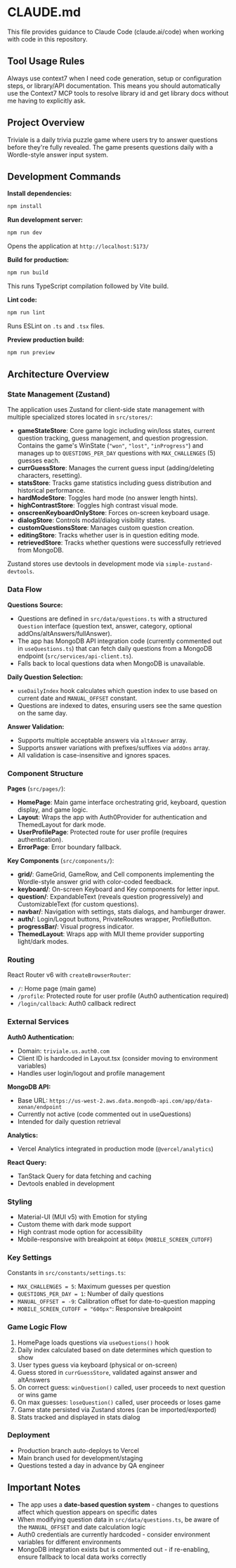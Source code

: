 # CLAUDE.md

This file provides guidance to Claude Code (claude.ai/code) when working with code in this repository.

## Tool Usage Rules

Always use context7 when I need code generation, setup or configuration steps, or library/API documentation. This means you should automatically use the Context7 MCP tools to resolve library id and get library docs without me having to explicitly ask.

## Project Overview

Triviale is a daily trivia puzzle game where users try to answer questions before they're fully revealed. The game presents questions daily with a Wordle-style answer input system.

## Development Commands

**Install dependencies:**
```bash
npm install
```

**Run development server:**
```bash
npm run dev
```
Opens the application at `http://localhost:5173/`

**Build for production:**
```bash
npm run build
```
This runs TypeScript compilation followed by Vite build.

**Lint code:**
```bash
npm run lint
```
Runs ESLint on `.ts` and `.tsx` files.

**Preview production build:**
```bash
npm run preview
```

## Architecture Overview

### State Management (Zustand)

The application uses Zustand for client-side state management with multiple specialized stores located in `src/stores/`:

- **gameStateStore**: Core game logic including win/loss states, current question tracking, guess management, and question progression. Contains the game's WinState (`"won"`, `"lost"`, `"inProgress"`) and manages up to `QUESTIONS_PER_DAY` questions with `MAX_CHALLENGES` (5) guesses each.
- **currGuessStore**: Manages the current guess input (adding/deleting characters, resetting).
- **statsStore**: Tracks game statistics including guess distribution and historical performance.
- **hardModeStore**: Toggles hard mode (no answer length hints).
- **highContrastStore**: Toggles high contrast visual mode.
- **onscreenKeyboardOnlyStore**: Forces on-screen keyboard usage.
- **dialogStore**: Controls modal/dialog visibility states.
- **customQuestionsStore**: Manages custom question creation.
- **editingStore**: Tracks whether user is in question editing mode.
- **retrievedStore**: Tracks whether questions were successfully retrieved from MongoDB.

Zustand stores use devtools in development mode via `simple-zustand-devtools`.

### Data Flow

**Questions Source:**
- Questions are defined in `src/data/questions.ts` with a structured `Question` interface (question text, answer, category, optional addOns/altAnswers/fullAnswer).
- The app has MongoDB API integration code (currently commented out in `useQuestions.ts`) that can fetch daily questions from a MongoDB endpoint (`src/services/api-client.ts`).
- Falls back to local questions data when MongoDB is unavailable.

**Daily Question Selection:**
- `useDailyIndex` hook calculates which question index to use based on current date and `MANUAL_OFFSET` constant.
- Questions are indexed to dates, ensuring users see the same question on the same day.

**Answer Validation:**
- Supports multiple acceptable answers via `altAnswer` array.
- Supports answer variations with prefixes/suffixes via `addOns` array.
- All validation is case-insensitive and ignores spaces.

### Component Structure

**Pages** (`src/pages/`):
- **HomePage**: Main game interface orchestrating grid, keyboard, question display, and game logic.
- **Layout**: Wraps the app with Auth0Provider for authentication and ThemedLayout for dark mode.
- **UserProfilePage**: Protected route for user profile (requires authentication).
- **ErrorPage**: Error boundary fallback.

**Key Components** (`src/components/`):
- **grid/**: GameGrid, GameRow, and Cell components implementing the Wordle-style answer grid with color-coded feedback.
- **keyboard/**: On-screen Keyboard and Key components for letter input.
- **question/**: ExpandableText (reveals question progressively) and CustomizableText (for custom questions).
- **navbar/**: Navigation with settings, stats dialogs, and hamburger drawer.
- **auth/**: Login/Logout buttons, PrivateRoutes wrapper, ProfileButton.
- **progressBar/**: Visual progress indicator.
- **ThemedLayout**: Wraps app with MUI theme provider supporting light/dark modes.

### Routing

React Router v6 with `createBrowserRouter`:
- `/`: Home page (main game)
- `/profile`: Protected route for user profile (Auth0 authentication required)
- `/login/callback`: Auth0 callback redirect

### External Services

**Auth0 Authentication:**
- Domain: `triviale.us.auth0.com`
- Client ID is hardcoded in Layout.tsx (consider moving to environment variables)
- Handles user login/logout and profile management

**MongoDB API:**
- Base URL: `https://us-west-2.aws.data.mongodb-api.com/app/data-xenan/endpoint`
- Currently not active (code commented out in useQuestions)
- Intended for daily question retrieval

**Analytics:**
- Vercel Analytics integrated in production mode (`@vercel/analytics`)

**React Query:**
- TanStack Query for data fetching and caching
- Devtools enabled in development

### Styling

- Material-UI (MUI v5) with Emotion for styling
- Custom theme with dark mode support
- High contrast mode option for accessibility
- Mobile-responsive with breakpoint at `600px` (`MOBILE_SCREEN_CUTOFF`)

### Key Settings

Constants in `src/constants/settings.ts`:
- `MAX_CHALLENGES = 5`: Maximum guesses per question
- `QUESTIONS_PER_DAY = 1`: Number of daily questions
- `MANUAL_OFFSET = -9`: Calibration offset for date-to-question mapping
- `MOBILE_SCREEN_CUTOFF = "600px"`: Responsive breakpoint

### Game Logic Flow

1. HomePage loads questions via `useQuestions()` hook
2. Daily index calculated based on date determines which question to show
3. User types guess via keyboard (physical or on-screen)
4. Guess stored in `currGuessStore`, validated against answer and altAnswers
5. On correct guess: `winQuestion()` called, user proceeds to next question or wins game
6. On max guesses: `loseQuestion()` called, user proceeds or loses game
7. Game state persisted via Zustand stores (can be imported/exported)
8. Stats tracked and displayed in stats dialog

### Deployment

- Production branch auto-deploys to Vercel
- Main branch used for development/staging
- Questions tested a day in advance by QA engineer

## Important Notes

- The app uses a **date-based question system** - changes to questions affect which question appears on specific dates
- When modifying question data in `src/data/questions.ts`, be aware of the `MANUAL_OFFSET` and date calculation logic
- Auth0 credentials are currently hardcoded - consider environment variables for different environments
- MongoDB integration exists but is commented out - if re-enabling, ensure fallback to local data works correctly

